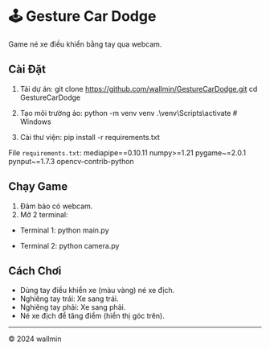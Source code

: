 # 🕹️ Gesture Car Dodge

Game né xe điều khiển bằng tay qua webcam.

## Cài Đặt
1. Tải dự án:
git clone https://github.com/wallmin/GestureCarDodge.git
cd GestureCarDodge

3. Tạo môi trường ảo:
python -m venv venv
.\venv\Scripts\activate  # Windows

4. Cài thư viện:
pip install -r requirements.txt

File `requirements.txt`:
mediapipe==0.10.11
numpy>=1.21
pygame~=2.0.1
pynput~=1.7.3
opencv-contrib-python

## Chạy Game
1. Đảm bảo có webcam.
2. Mở 2 terminal:
- Terminal 1:
python main.py

- Terminal 2:
python camera.py

## Cách Chơi
- Dùng tay điều khiển xe (màu vàng) né xe địch.
- Nghiêng tay trái: Xe sang trái.
- Nghiêng tay phải: Xe sang phải.
- Né xe địch để tăng điểm (hiển thị góc trên).

---

© 2024 wallmin
